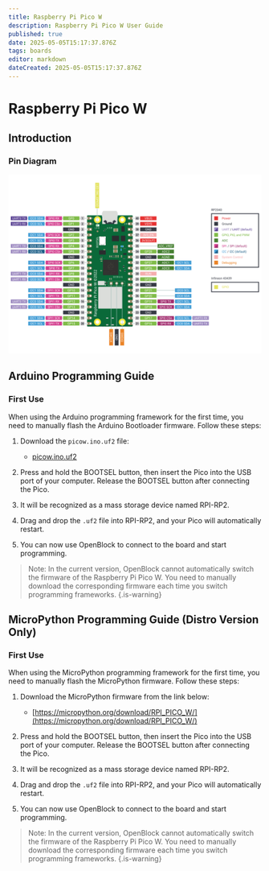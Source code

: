 ```yaml
---
title: Raspberry Pi Pico W
description: Raspberry Pi Pico W User Guide
published: true
date: 2025-05-05T15:17:37.876Z
tags: boards
editor: markdown
dateCreated: 2025-05-05T15:17:37.876Z
---
```


# Raspberry Pi Pico W

## Introduction

### Pin Diagram

![picow-pinout.svg](/general-hardware-guidelines/boards/raspberry-pi-picow/picow-pinout.svg)

## Arduino Programming Guide

### First Use

When using the Arduino programming framework for the first time, you need to manually flash the Arduino Bootloader firmware. Follow these steps:

1. Download the `picow.ino.uf2` file:

	- [picow.ino.uf2](/general-hardware-guidelines/boards/raspberry-pi-picow/picow.ino.uf2)
  
2. Press and hold the BOOTSEL button, then insert the Pico into the USB port of your computer. Release the BOOTSEL button after connecting the Pico.
3. It will be recognized as a mass storage device named RPI-RP2.
4. Drag and drop the `.uf2` file into RPI-RP2, and your Pico will automatically restart.
5. You can now use OpenBlock to connect to the board and start programming.

> Note: In the current version, OpenBlock cannot automatically switch the firmware of the Raspberry Pi Pico W. You need to manually download the corresponding firmware each time you switch programming frameworks.
{.is-warning}

## MicroPython Programming Guide (Distro Version Only)

### First Use

When using the MicroPython programming framework for the first time, you need to manually flash the MicroPython firmware. Follow these steps:

1. Download the MicroPython firmware from the link below:

	- [https://micropython.org/download/RPI_PICO_W/](https://micropython.org/download/RPI_PICO_W/)
  
2. Press and hold the BOOTSEL button, then insert the Pico into the USB port of your computer. Release the BOOTSEL button after connecting the Pico.
3. It will be recognized as a mass storage device named RPI-RP2.
4. Drag and drop the `.uf2` file into RPI-RP2, and your Pico will automatically restart.
5. You can now use OpenBlock to connect to the board and start programming.

> Note: In the current version, OpenBlock cannot automatically switch the firmware of the Raspberry Pi Pico W. You need to manually download the corresponding firmware each time you switch programming frameworks.
{.is-warning}